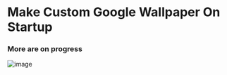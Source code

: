 ﻿# Make Custom Google Wallpaper On Startup
 
 ### More are on progress
 
 ![image](https://user-images.githubusercontent.com/70308228/234335221-aab6f9c6-fdea-4021-b7e3-56c98215791e.png)

